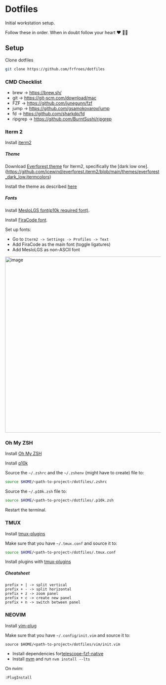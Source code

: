 # Dotfiles
Initial workstation setup.

Follow these in order. When in doubt follow your heart ❤️ 👨‍💻

## Setup

Clone dotfiles
```bash
git clone https://github.com/frfroes/dotfiles
```

### CMD Checklist
- brew -> https://brew.sh/
- git -> https://git-scm.com/download/mac
- FZF -> https://github.com/junegunn/fzf
- jump -> https://github.com/gsamokovarov/jump
- fd -> https://github.com/sharkdp/fd
- ripgrep -> https://github.com/BurntSushi/ripgrep

### Iterm 2
Install [iterm2](https://formulae.brew.sh/cask/iterm2)

##### Theme
Download [Everforest theme](https://github.com/icewind/everforest.iterm2) for Iterm2, specifically the [dark low one].(https://github.com/icewind/everforest.iterm2/blob/main/themes/everforest_dark_low.itermcolors)

Install the theme as described [here](https://github.com/icewind/everforest.iterm2/tree/main?tab=readme-ov-file#install)

##### Fonts
Install [MesloLGS font(p10k required font)](https://github.com/romkatv/powerlevel10k?tab=readme-ov-file#manual-font-installation).

Install [FiraCode font](https://github.com/tonsky/FiraCode/wiki/Installing#macos).

Set up fonts:
 - Go to `Iterm2 -> Settings -> Profiles -> Text`
 - Add FiraCode as the main font (toggle ligatures)
 - Add MesloLGS as non-ASCII font
  <img width="568" alt="image" src="https://github.com/frfroes/dotfiles/assets/17256308/126a7c6f-3422-4665-b038-b18d4e0a24c5">



### Oh My ZSH 
Install [Oh My ZSH](https://github.com/ohmyzsh/ohmyzsh)

Install [p10k](https://github.com/romkatv/powerlevel10k?tab=readme-ov-file#oh-my-zsh)

Source the `~/.zshrc` and the `~/.zshenv` (might have to create) file to:
```bash
source $HOME/<path-to-project>/dotfiles/.zshrc
```

Source the `~/.p10k.zsh` file to:
```bash
source $HOME/<path-to-project>/dotfiles/.p10k.zsh
```

Restart the terminal.

### TMUX

Install [tmux-plugins](https://github.com/tmux-plugins/tpm)

Make sure that you have `~/.tmux.conf` and source it to:
```bash
source $HOME/<path-to-project>/dotfiles/.tmux.conf
```

Install plugins with [tmux-plugins](https://github.com/tmux-plugins/tpm)


##### Cheatsheet
```
prefix + | -> split vertical
prefix + - -> split horizontal
prefix + z -> zoom panel
prefix + c -> create new panel
prefix + n -> switch between panel
```

### NEOVIM
Install [vim-plug](https://github.com/junegunn/vim-plug)

Make sure that you have `~/.config/init.vim` and source it to:
```
source $HOME/<path-to-project>/dotfiles/vim/init.vim
```

- Install dependencies for[telescope-fzf-native](https://github.com/nvim-telescope/telescope-fzf-native.nvim)
- Install [nvm](https://github.com/nvm-sh/nvm?tab=readme-ov-file#installing-and-updating) and run `nvm install --lts` 

On nvim:
```VIM
:PlugInstall
```


